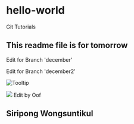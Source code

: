 # hello-world
Git Tutorials

## This readme file is for tomorrow
Edit for Branch 'december'

Edit for Branch 'december2'

![](http://goodesign.in.th/Images/logo_main.png "Tooltip")

![](http://us.123rf.com/450wm/deniskolt/deniskolt1510/deniskolt151000011/47523659-%C3%83%20rvore-de-apple-com-ma%C3%83%C2%A7%C3%83%C2%A3-vermelha-isolada-no-fundo-branco.-ilustra%C3%83%C2%A7%C3%83%C2%A3o-vetorial.jpg?ver=12) Edit by Oof

## Siripong Wongsuntikul
